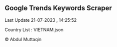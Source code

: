 

## Google Trends Keywords Scraper 
 
Last Update 21-07-2023 , 14:25:52

Country List :
VIETNAM.json



© Abdul Muttaqin 
